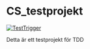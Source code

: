 # CS_testprojekt


[![TestTrigger](https://github.com/francisco-gaddr/CS_testprojekt/actions/workflows/testworkflow.yml/badge.svg)](https://github.com/francisco-gaddr/CS_testprojekt/actions/workflows/testworkflow.yml)


Detta är ett testprojekt för TDD
